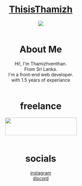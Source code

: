<h1 align="center" text-decoration="none"><a href="https://thamizh.is-a.dev/">ThisisThamizh</a></h1>
<div align="center">
<a href="https://www.buymeacoffee.com/thisisthamizh"><img src="https://img.buymeacoffee.com/button-api/?text=Buy me a pizza&emoji=🍕&slug=thisisthamizh&button_colour=FFDD00&font_colour=000000&font_family=Comic&outline_colour=000000&coffee_colour=ffffff" /></a>
</div>

<br>

<div align="center">
  <h1 align="center">About Me</h1>
Hi!, I'm Thamizhventhan.<br>
From Sri Lanka.<br>
I'm a front-end web developer.<br>
with 1.5 years of experiance <br>
</div>

<br>

<div align="center">
  <h1 align="center">freelance</h1>
<a href="https://www.upwork.com/freelancers/~01c1d35f3a3fc1203e?viewMode=1">
  <img src="https://thamizh.is-a.dev/source/images/upwork.png" width="225px" height="55px" border-radius="50%"/>
</a>
</div>

<br>

<div align="center">
  <h1 align="center">socials</h1>
<a href="https://instagram.com/thisis_thamizh">instagram</a> <br>
<a href="https://discord.gg/2KNQQWF7Ku">discord</a>
</div>
